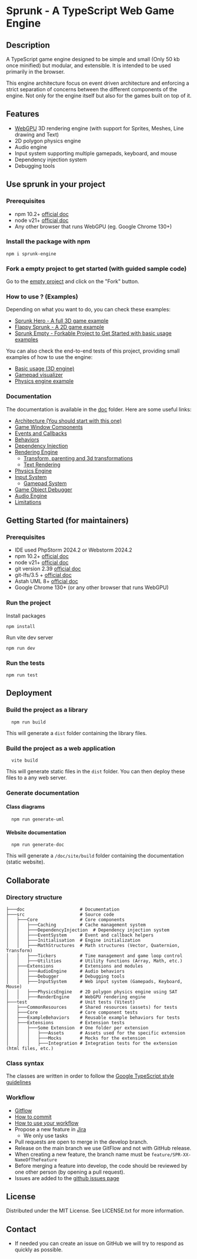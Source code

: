 # Sprunk - A TypeScript Web Game Engine

## Description
A TypeScript game engine designed to be simple and small (Only 50 kb once minified) but modular, and extensible. It is intended to be used primarily in the browser. 

This engine architecture focus on event driven architecture and enforcing a strict separation of concerns between the different components of the engine. Not only for the engine itself but also for the games built on top of it.

## Features
* [WebGPU](https://gpuweb.github.io/gpuweb/) 3D rendering engine (with support for Sprites, Meshes, Line drawing and Text)
* 2D polygon physics engine
* Audio engine
* Input system supporting multiple gamepads, keyboard, and mouse
* Dependency injection system
* Debugging tools

## Use sprunk in your project
### Prerequisites
* npm 10.2+ [official doc](https://docs.npmjs.com/try-the-latest-stable-version-of-npm)
* node v21+ [official doc](https://nodejs.org/en/download)
* Any other browser that runs WebGPU (eg. Google Chrome 130+)

### Install the package with npm
```shell
npm i sprunk-engine
```

### Fork a empty project to get started (with guided sample code)
Go to the [empty project](https://github.com/sprunk-engine/empty) and click on the "Fork" button.

### How to use ? (Examples)
Depending on what you want to do, you can check these examples:
* [Sprunk Hero - A full 3D game example](https://github.com/sprunk-engine/sprunk-hero/)
* [Flappy Sprunk - A 2D game example](https://github.com/sprunk-engine/flappy-sprunk)
* [Sprunk Empty - Forkable Project to Get Started with basic usage examples](https://github.com/sprunk-engine/empty)

You can also check the end-to-end tests of this project, providing small examples of how to use the engine:
* [Basic usage (3D engine)](src/main.ts)
* [Gamepad visualizer](test/Extensions/InputSystem/Gamepad/main.ts)
* [Physics engine example](test/Extensions/PhysicsEngine/Integration/PhysicsSandbox/main.ts)

### Documentation
The documentation is available in the [doc](doc) folder.
Here are some useful links:
* [Architecture (You should start with this one)](doc/architecture.md)
* [Game Window Components](doc/game-window-components.md)
* [Events and Callbacks](doc/events.md)
* [Behaviors](doc/behaviors.md)
* [Dependency Injection](doc/dependency-injection.md)
* [Rendering Engine](doc/extensions/render-engine/render-engine.md)
  * [Transform, parenting and 3d transformations](doc/extensions/render-engine/3d-transformations-usage.md)
  * [Text Rendering](doc/extensions/render-engine/text-render-behavior.md)
* [Physics Engine](doc/extensions/physics-engine/physics-engine.md)
* [Input System](doc/extensions/input-system/input-system.md)
  * [Gamepad System](doc/extensions/input-system/gamepad-system.md)
* [Game Object Debugger](doc/extensions/debugger/game-object-debugger.md)
* [Audio Engine](doc/extensions/audio-engine/audio-engine.md)
* [Limitations](doc/limitations.md)

## Getting Started (for maintainers)

### Prerequisites
* IDE used PhpStorm 2024.2 or Webstorm 2024.2
* npm 10.2+ [official doc](https://docs.npmjs.com/try-the-latest-stable-version-of-npm)
* node v21+ [official doc](https://nodejs.org/en/download)
* git version 2.39 [official doc](https://git-scm.com/)
* git-lfs/3.5 + [official doc](https://git-lfs.github.com/)
* Astah UML 8+ [official doc](https://astah.net/products/astah-uml/)
* Google Chrome 130+ (or any other browser that runs WebGPU)

### Run the project
Install packages
```shell
npm install
```
Run vite dev server
```shell
npm run dev 
```

### Run the tests
```shell
npm run test
```

## Deployment
### Build the project as a library
```shell
  npm run build
```
This will generate a `dist` folder containing the library files.

### Build the project as a web application
```shell
  vite build
```
This will generate static files in the `dist` folder. 
You can then deploy these files to a any web server.

### Generate documentation
#### Class diagrams
```shell
  npm run generate-uml
```
#### Website documentation
```shell
  npm run generate-doc
```
This will generate a `/doc/site/build` folder containing the documentation (static website).

## Collaborate
### Directory structure
```shell
├───doc                     # Documentation
├───src                     # Source code
│   ├───Core                # Core components
│   │   ├───Caching         # Cache management system
│   │   ├───DependencyInjection  # Dependency injection system
│   │   ├───EventSystem     # Event and callback helpers
│   │   ├───Initialisation  # Engine initialization
│   │   ├───MathStructures  # Math structures (Vector, Quaternion, Transform)
│   │   ├───Tickers         # Time management and game loop control
│   │   ├───Utilities       # Utility functions (Array, Math, etc.)
│   ├───Extensions          # Extensions and modules
│   │   ├───AudioEngine     # Audio behaviors
│   │   ├───Debugger        # Debugging tools
│   │   ├───InputSystem     # Web input system (Gamepads, Keyboard, Mouse)
│   │   ├───PhysicsEngine   # 2D polygon physics engine using SAT
│   │   ├───RenderEngine    # WebGPU rendering engine
├───test                    # Unit tests (Vitest)
│   ├───CommonResources     # Shared resources (assets) for tests
│   ├───Core                # Core component tests
│   ├───ExampleBehaviors    # Reusable example behaviors for tests
│   ├───Extensions          # Extension tests
│   │   ├───Some Extension  # One folder per extension
│   │   │   ├───Assets      # Assets used for the specific extension
│   │   │   ├───Mocks       # Mocks for the extension
│   │   │   ├───Integration # Integration tests for the extension (html files, etc.)

```
### Class syntax
The classes are written in order to follow the [Google TypeScript style guidelines](https://google.github.io/styleguide/tsguide.html#classes)

### Workflow
* [Gitflow](https://www.atlassian.com/fr/git/tutorials/comparing-workflows/gitflow-workflow#:~:text=Gitflow%20est%20l'un%20des,les%20hotfix%20vers%20la%20production.)
* [How to commit](https://www.conventionalcommits.org/en/v1.0.0/)
* [How to use your workflow](https://nvie.com/posts/a-successful-git-branching-model/)
* Propose a new feature in [Jira](https://ejcpnvprojects.atlassian.net/jira/software/projects/SPR/boards/5/backlog)
    * We only use tasks
* Pull requests are open to merge in the develop branch.
* Release on the main branch we use GitFlow and not with GitHub release.
* When creating a new feature, the branch name must be `feature/SPR-XX-NameOfTheFeature`
* Before merging a feature into develop, the code should be reviewed by one other person (by opening a pull request).
* Issues are added to the [github issues page](https://github.com/CPNV-ES/game-engine/issues)

## License
Distributed under the MIT License. See LICENSE.txt for more information.

## Contact

* If needed you can create an issue on GitHub we will try to respond as quickly as possible.
